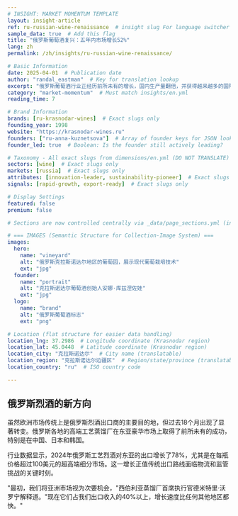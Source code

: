```yaml
---
# INSIGHT: MARKET MOMENTUM TEMPLATE
layout: insight-article
ref: ru-russian-wine-renaissance  # insight slug For language switcher
sample_data: true  # Add this flag
title: "俄罗斯葡萄酒复兴：五年内市场增长52%"
lang: zh
permalink: /zh/insights/ru-russian-wine-renaissance/

# Basic Information
date: 2025-04-01  # Publication date
author: "randal_eastman"  # Key for translation lookup
excerpt: "俄罗斯葡萄酒行业正经历前所未有的增长，国内生产量翻倍，并获得越来越多的国际认可。"
category: "market-momentum"  # Must match insights/en.yml
reading_time: 7

# Brand Information
brands: [ru-krasnodar-wines]  # Exact slugs only
founding_year: 1998
website: "https://krasnodar-wines.ru"
founders: ["ru-anna-kuznetsova"]  # Array of founder keys for JSON lookup
founder_led: true  # Boolean: Is the founder still actively leading?

# Taxonomy - All exact slugs from dimensions/en.yml (DO NOT TRANSLATE)
sectors: [wine]  # Exact slugs only
markets: [russia]  # Exact slugs only
attributes: [innovation-leader, sustainability-pioneer]  # Exact slugs only
signals: [rapid-growth, export-ready]  # Exact slugs only

# Display Settings
featured: false
premium: false

# Sections are now controlled centrally via _data/page_sections.yml (insight-article)

# === IMAGES (Semantic Structure for Collection-Image System) ===
images:
  hero:
    name: "vineyard"
    alt: "俄罗斯克拉斯诺达尔地区的葡萄园，展示现代葡萄栽培技术"
    ext: "jpg"
  founder:
    name: "portrait"
    alt: "克拉斯诺达尔葡萄酒创始人安娜·库兹涅佐娃"
    ext: "jpg"
  logo:
    name: "brand"
    alt: "俄罗斯葡萄酒标志"
    ext: "png"

# Location (flat structure for easier data handling)
location_lng: 37.2986  # Longitude coordinate (Krasnodar region)
location_lat: 45.0448  # Latitude coordinate (Krasnodar region)
location_city: "克拉斯诺达尔"  # City name (translatable)
location_region: "克拉斯诺达尔边疆区"  # Region/state/province (translatable, optional)
location_country: "ru"  # ISO country code

---
```


## 俄罗斯烈酒的新方向

虽然欧洲市场传统上是俄罗斯烈酒出口商的主要目的地，但过去18个月出现了显著转变。俄罗斯各地的高端工艺蒸馏厂在东亚豪华市场上取得了前所未有的成功，特别是在中国、日本和韩国。

行业数据显示，2024年俄罗斯工艺烈酒对东亚的出口增长了78%，尤其是在每瓶价格超过100美元的超高端细分市场。这一增长正值传统出口路线面临物流和监管挑战的关键时刻。

"最初，我们将亚洲市场视为次要机会，"西伯利亚蒸馏厂首席执行官德米特里·沃罗宁解释道。"现在它们占我们出口收入的40%以上，增长速度比任何其他地区都快。"
